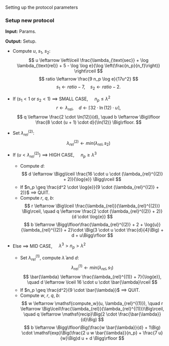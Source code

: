 Setting up the protocol parameters

### Setup new protocol
**Input:** Params.

**Output:** Setup.

- Compute $u$, $s_1$, $s_2$:
  $$
  u \leftarrow \left\lceil \frac{\lambda_{\text{sec}} + \log \lambda_{\text{rel}} + 5 - \log \log e}{\log \left(\frac{n_p}{n_f}\right)} \right\rceil
  $$
  $$
  ratio \leftarrow \frac{9 n_p \log e}{17u^2}
  $$
  $$
  s_1 \leftarrow ratio - 7, \quad s_2 \leftarrow ratio - 2.
  $$

- If ($s_1 < 1$ or $s_2 < 1$) $\implies$ SMALL CASE, $\quad n_p \leq \lambda^2$
  $$
  r \leftarrow \lambda_{rel}, \quad d \leftarrow \lceil 32\cdot \ln(12)\cdot u \rceil,
  $$
  $$
  q \leftarrow \frac{2 \cdot \ln(12)}{d}, \quad b \leftarrow \Big\lfloor \frac{8 \cdot (u + 1) \cdot d}{\ln(12)} \Big\rfloor.
  $$

- Set $\lambda_{rel}^{(2)}$:
  $$
  \lambda_{rel}^{(2)} \leftarrow min(\lambda_{rel}, s_2 )
  $$

- If ($u < \lambda_{rel}^{(2)}$) $\implies$ HIGH CASE, $\quad n_p \geq \lambda^3$
    - Compute $d$:
      $$
      d \leftarrow \Bigg\lceil \frac{16 \cdot u \cdot (\lambda_{rel}^{(2)} + 2)}{\log{e}} \Bigg\rceil
      $$
    - If $n_p \geq \frac{d^2 \cdot \log{e}}{9 \cdot (\lambda_{rel}^{(2)} + 2)}$ $\implies$ QUIT.
    - Compute $r$, $q$, $b$:
      $$
      r \leftarrow \Big\lceil \frac{\lambda_{rel}}{\lambda_{rel}^{(2)}} \Big\rceil, \quad q \leftarrow \frac{2 \cdot (\lambda_{rel}^{(2)} + 2)}{d \cdot \log{e}}
      $$
      $$
      b \leftarrow \Bigg\lfloor\frac{\lambda_{rel}^{(2)} + 2 + \log{u}} {\lambda_{rel}^{(2)} + 2}\cdot \Big(3 \cdot u \cdot \frac{d}{4}\Big) + d + u\Bigg\rfloor
      $$

- Else $\implies$ MID CASE, $\quad \lambda^3 > n_p > \lambda^2$
    - Set $\lambda_{rel}^{(1)}$, compute $\bar{\lambda}$ and $d$:
      $$
      \lambda_{rel}^{(1)} \leftarrow min(\lambda_{rel}, s_1 )
      $$
      $$
      \bar{\lambda} \leftarrow \frac{\lambda_{rel}^{(1)} + 7}{\log{e}}, \quad d \leftarrow \lceil 16 \cdot u \cdot \bar{\lambda}\rceil
      $$
    - If $n_p \geq \frac{d^2}{9 \cdot \bar{\lambda}}$ $\implies$ QUIT.
    - Compute $w$, $r$, $q$, $b$:
      $$
      w \leftarrow \mathsf{compute_w}(u, \lambda_{rel}^{(1)}), \quad r \leftarrow \Big\lceil\frac{\lambda_{rel}}{\lambda_{rel}^{(1)}}\Big\rceil, \quad q \leftarrow \mathsf{recip}\Big(2 \cdot \frac{\bar{\lambda}}{d}\Big)
      $$
      $$
      b \leftarrow \Bigg\lfloor\Big(\frac{w \bar{\lambda}}{d} + 1\Big) \cdot \mathsf{exp}\Big(\frac{2 u w \bar{\lambda}}{n_p} + \frac{7 u}{w}\Big)d u + d \Bigg\rfloor
      $$
